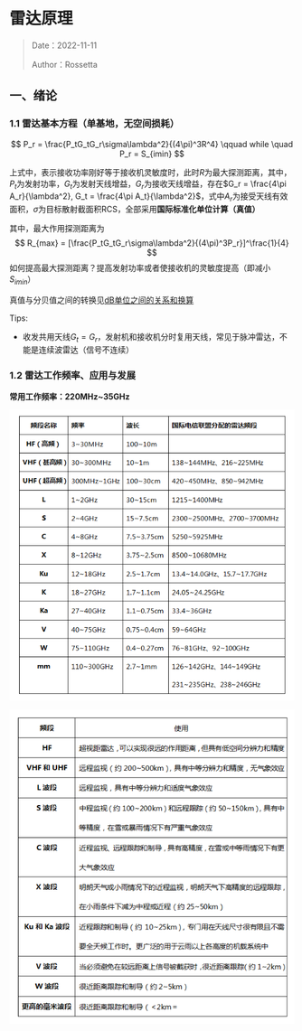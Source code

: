 # 雷达原理

> Date：2022-11-11
>
> Author：Rossetta

## 一、绪论

### 1.1 雷达基本方程（单基地，无空间损耗）

$$
P_r = \frac{P_tG_tG_r\sigma\lambda^2}{(4\pi)^3R^4}   \qquad while \quad P_r = S_{imin}
$$

上式中，表示接收功率刚好等于接收机灵敏度时，此时$R$为最大探测距离，其中，$P_t$为发射功率，$G_t$为发射天线增益，$G_r$为接收天线增益，存在$G_r = \frac{4\pi A_r}{\lambda^2}, G_t = \frac{4\pi A_t}{\lambda^2}$，式中$A_r$为接受天线有效面积，$\sigma$为目标散射截面积RCS，全部采用**国际标准化单位计算（真值）**

其中，最大作用探测距离为
$$
R_{max} = [\frac{P_tG_tG_r\sigma\lambda^2}{(4\pi)^3P_r}]^\frac{1}{4}
$$
如何提高最大探测距离？提高发射功率或者使接收机的灵敏度提高（即减小$S_{imin}$）

真值与分贝值之间的转换见[dB单位之间的关系和换算](./信号处理基础概念.md)

Tips:

* 收发共用天线$G_t = G_r$，发射机和接收机分时复用天线，常见于脉冲雷达，不能是连续波雷达（信号不连续）

### 1.2 雷达工作频率、应用与发展

**常用工作频率：220MHz~35GHz**

![image-20221111160336325](assets/image-20221111160336325.png)

![image-20221111160353039](assets/image-20221111160353039.png)